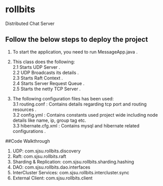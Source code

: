# rollbits
Distributed Chat Server


## Follow the below steps to deploy the project
1. To start the application, you need to run MessageApp.java . 

2. This class does the following:  <br/> 
    2.1 Starts UDP Server .<br/>
    2.2 UDP Broadcasts its details .<br/>
    2.3 Starts Raft Context .<br/>
    2.4 Starts Server Request Queue .<br/>
    2.5 Starts the netty TCP Server . <br/>


3. The following configuration files has been used: <br/>
   3.1 routing.conf : Contains details regarding tcp port and routing resources . <br/>
   3.2 config.yml : Contains constants used project wide including node details like name, ip, group tag etc.  <br/>
   3.3 hibernate.cfg.xml : Contains mysql and hibernate related configurations . <br/>


##Code Walkthrough
1. UDP: com.sjsu.rollbits.discovery
2. Raft: com.sjsu.rollbits.raft
3. Sharding & Replication: com.sjsu.rollbits.sharding.hashing
4. DAO: com.sjsu.rollbits.dao.interfaces
5. InterCluster Services: com.sjsu.rollbits.intercluster.sync
6. External Client: com.sjsu.rollbits.client
